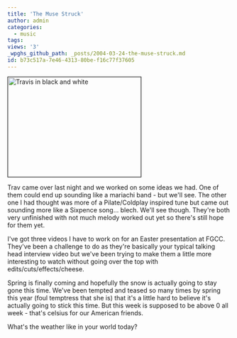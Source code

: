 ```yaml
---
title: 'The Muse Struck'
author: admin
categories:
  - music
tags: 
views: '3'
_wpghs_github_path: _posts/2004-03-24-the-muse-struck.md
id: b73c517a-7e46-4313-80be-f16c77f37605
---
```

<div><img alt="Travis in black and white" src="http://www.mennoboy.com/chris/archives/images/music/bandwtrav.jpg" width="300" height="225" border="1" /></div>
<p>Trav came over last night and we worked on some ideas we had.  One of them could end up sounding like a mariachi band - but we'll see.  The other one I had thought was more of a Pilate/Coldplay inspired tune but came out sounding more like a Sixpence song... blech.  We'll see though.  They're both very unfinished with not much melody worked out yet so there's still hope for them yet.</p>
<p>I've got three videos I have to work on for an Easter presentation at FGCC.  They've been a challenge to do as they're basically your typical talking head interview video but we've been trying to make them a little more interesting to watch without going over the top with edits/cuts/effects/cheese.</p>
<p>Spring is finally coming and hopefully the snow is actually going to stay gone this time.  We've been tempted and teased so many times by spring this year (foul temptress that she is) that it's a little hard to believe it's actually going to stick this time.  But this week is supposed to be above 0 all week - that's celsius for our American friends.</p>
<p>What's the weather like in your world today?</p>
